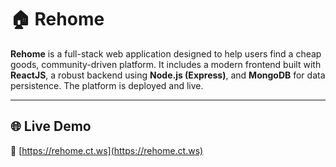 # 🏠 Rehome

**Rehome** is a full-stack web application designed to help users find a cheap goods, community-driven platform. It includes a modern frontend built with **ReactJS**, a robust backend using **Node.js (Express)**, and **MongoDB** for data persistence. The platform is deployed and live.

---

## 🌐 Live Demo

🔗 [https://rehome.ct.ws](https://rehome.ct.ws)



